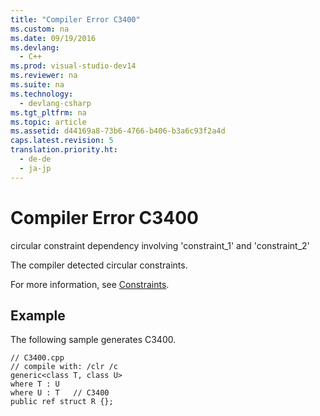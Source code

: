```yaml
---
title: "Compiler Error C3400"
ms.custom: na
ms.date: 09/19/2016
ms.devlang: 
  - C++
ms.prod: visual-studio-dev14
ms.reviewer: na
ms.suite: na
ms.technology: 
  - devlang-csharp
ms.tgt_pltfrm: na
ms.topic: article
ms.assetid: d44169a8-73b6-4766-b406-b3a6c93f2a4d
caps.latest.revision: 5
translation.priority.ht: 
  - de-de
  - ja-jp
---
```

# Compiler Error C3400
circular constraint dependency involving 'constraint_1' and 'constraint_2'  
  
 The compiler detected circular constraints.  
  
 For more information, see [Constraints](../vs140/Constraints-on-Generic-Type-Parameters--C---CLI-.md).  
  
## Example  
 The following sample generates C3400.  
  
```  
// C3400.cpp  
// compile with: /clr /c  
generic<class T, class U>  
where T : U  
where U : T   // C3400  
public ref struct R {};  
```